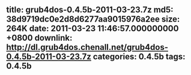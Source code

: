 title: grub4dos-0.4.5b-2011-03-23.7z
md5: 38d9719dc0e2d8d6277aa9015976a2ee
size: 264K
date: 2011-03-23 11:46:57.000000000 +0800
downlink: http://dl.grub4dos.chenall.net/grub4dos-0.4.5b-2011-03-23.7z
categories: 0.4.5b
tags: 0.4.5b
---

